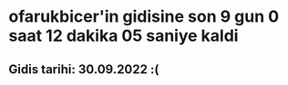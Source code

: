 # ofarukbicer'in gidisine son 9 gun 0 saat 12 dakika 05 saniye kaldi

## Gidis tarihi: 30.09.2022 :(